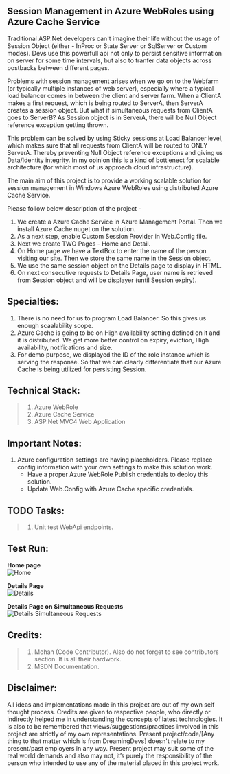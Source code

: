Session Management in Azure WebRoles using Azure Cache Service
-----------

Traditional ASP.Net developers can't imagine their life without the usage of Session Object (either - InProc or State Server
or SqlServer or Custom modes). Devs use this powerfull api not only to persist sensitive information on server for some
time intervals, but also to tranfer data objects across postbacks between different pages.

Problems with session management arises when we go on to the Webfarm (or typically multiple instances of web server), especially where
a typical load balancer comes in between the client and server farm. When a ClientA makes a first request, which is being
routed to ServerA, then ServerA creates a session object. But what if simultaneous requests from ClientA goes to ServerB?
As Session object is in ServerA, there will be Null Object reference exception getting thrown.

This problem can be solved by using Sticky sessions at Load Balancer level, which makes sure that all requests from ClientA
will be routed to ONLY ServerA. Thereby preventing Null Object reference exceptions and giving us Data/Identity integrity.
In my opinion this is a kind of bottlenect for scalable architecture (for which most of us approach cloud infrastructure).

The main aim of this project is to provide a working scalable solution for session management in Windows Azure WebRoles
using distributed Azure Cache Service.

Please follow below description of the project - 

1. We create a Azure Cache Service in Azure Management Portal. Then we install Azure Cache nuget on the solution.
2. As a next step, enable Custom Session Provider in Web.Config file.
2. Next we create TWO Pages - Home and Detail.
3. On Home page we have a TextBox to enter the name of the person visiting our site. Then we store the same name in the 
Session object.
4. We use the same session object on the Details page to display in HTML.
5. On next consecutive requests to Details Page, user name is retrieved from Session object and will be displayer (until
Session expiry).

Specialties:
-------------
1. There is no need for us to program Load Balancer. So this gives us enough scaalability scope.
2. Azure Cache is going to be on High availability setting defined on it and it is distributed. We get more better control on 
expiry, eviction, High availability, notifications and size.
3. For demo purpose, we displayed the ID of the role instance which is serving the response. So that we can clearly differentiate
that our Azure Cache is being utilized for persisting Session.


Technical Stack:
---------------
> 1. Azure WebRole
> 2. Azure Cache Service
> 4. ASP.Net MVC4 Web Application

Important Notes:
-------------
1. Azure configuration settings are having placeholders. Please replace config information with your own settings to make this solution work.
	* Have a proper Azure WebRole Publish credentials to deploy this solution.
	* Update Web.Config with Azure Cache specific credentials.

TODO Tasks:
-----------
> 1. Unit test WebApi endpoints.

Test Run:
----------
**Home page**  
![Home](https://raw.github.com/DreamingDevs/Session-Management-in-Azure-Webroles-using-Azure-Cache-Service/master/Images/Home.png "Home")

**Details Page**  
![Details](https://raw.github.com/DreamingDevs/Session-Management-in-Azure-Webroles-using-Azure-Cache-Service/master/Images/Details.png "Details")

**Details Page on Simultaneous Requests**  
![Details Simultaneous Requests](https://raw.github.com/DreamingDevs/Session-Management-in-Azure-Webroles-using-Azure-Cache-Service/master/Images/Details_Simultaneous.png "Details Simultaneous Request")

Credits:
-----------
> 1. Mohan (Code Contributor). Also do not forget to see contributors section. It is all their hardwork.
> 3. MSDN Documentation.

Disclaimer:
-----------
All ideas and implementations made in this project are out of my own self thought process. Credits are given to
respective people, who directly or indirectly helped me in understanding the concepts of latest technologies.
It is also to be remembered that views/suggestions/practices involved in this project are strictly of my own 
representations. Present project/code/[Any thing to that matter which is from DreamingDevs] doesn't relate to my 
present/past employers in any way. Present project may suit some of the real world demands and also may not, 
it’s purely the responsibility of the person who intended to use any of the material placed in this project work.
